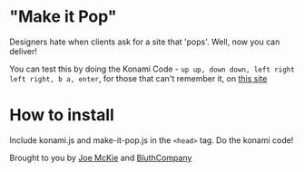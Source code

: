 "Make it Pop"
=============

Designers hate when clients ask for a site that 'pops'. Well, now you can deliver!

You can test this by doing the Konami Code - `up up, down down, left right left right, b a, enter`, for those that can't remember it, on [this site](http://joemck.ie/)

How to install
==============

Include konami.js and make-it-pop.js in the `<head>` tag. Do the konami code!

Brought to you by [Joe McKie](http://joemck.ie/) and [BluthCompany](http://bluth.is)
